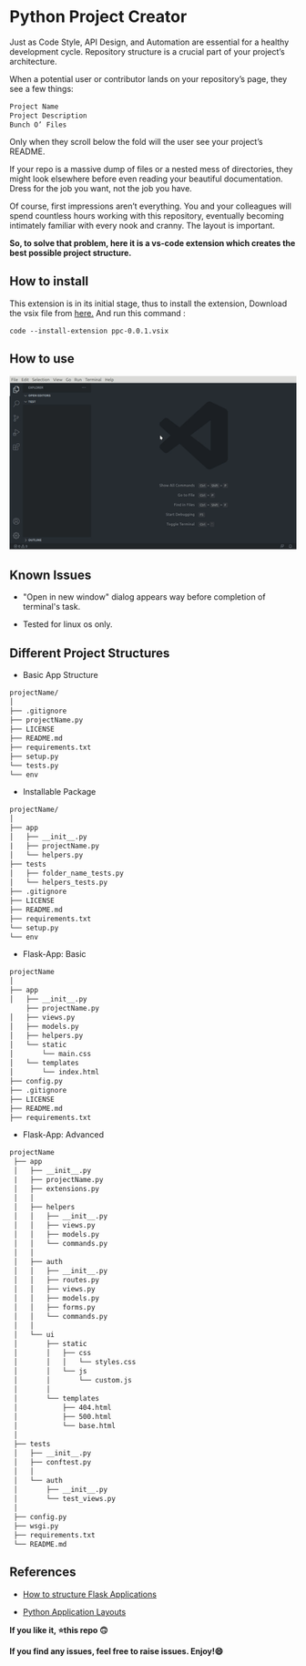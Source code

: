 # Python Project Creator

Just as Code Style, API Design, and Automation are essential for a healthy development cycle. Repository structure is a crucial part of your project’s architecture.

When a potential user or contributor lands on your repository’s page, they see a few things:

    Project Name
    Project Description
    Bunch O’ Files

Only when they scroll below the fold will the user see your project’s README.

If your repo is a massive dump of files or a nested mess of directories, they might look elsewhere before even reading your beautiful documentation. Dress for the job you want, not the job you have.

Of course, first impressions aren’t everything. You and your colleagues will spend countless hours working with this repository, eventually becoming intimately familiar with every nook and cranny. The layout is important.

**So, to solve that problem, here it is a vs-code extension which creates the best possible project structure.**

## How to install

This extension is in its initial stage, thus to install the extension, Download the vsix file from [here.](https://github.com/iamAbhishekkumar/PPC/releases/download/v0.0.1/ppc-0.0.1.vsix) And run this command :

    code --install-extension ppc-0.0.1.vsix

## How to use

![Demo](assets/demo.gif)

## Known Issues

* "Open in new window" dialog appears way before completion of terminal's task.

* Tested for linux os only.

## Different Project Structures

* Basic App Structure

```
projectName/
│
├── .gitignore
├── projectName.py
├── LICENSE
├── README.md
├── requirements.txt
├── setup.py
└── tests.py
└── env
``` 


* Installable Package

```
projectName/
│
├── app
│   ├── __init__.py
|   ├── projectName.py
│   └── helpers.py
├── tests
│   ├── folder_name_tests.py
│   └── helpers_tests.py
├── .gitignore
├── LICENSE
├── README.md
├── requirements.txt
└── setup.py
└── env
``` 

* Flask-App: Basic

```
projectName
│
├── app
│   ├── __init__.py
    ├── projectName.py
│   ├── views.py
│   ├── models.py
│   ├── helpers.py
│   └── static
│       └── main.css
│   └── templates
│       └── index.html
├── config.py
├── .gitignore
├── LICENSE
├── README.md
├── requirements.txt
``` 

* Flask-App: Advanced

```
projectName
 ├── app
 │   ├── __init__.py
 |   ├── projectName.py
 │   ├── extensions.py
 │   │
 │   ├── helpers
 │   │   ├── __init__.py
 │   │   ├── views.py
 │   │   ├── models.py
 │   │   └── commands.py
 │   │
 │   ├── auth
 │   │   ├── __init__.py
 │   │   ├── routes.py
 │   │   ├── views.py
 │   │   ├── models.py
 │   │   ├── forms.py
 │   │   └── commands.py
 │   │
 │   └── ui
 │       ├── static
 │       │   ├── css
 │       │   │   └── styles.css
 │       │   └── js
 │       │       └── custom.js
 │       │
 │       └── templates
 │           ├── 404.html
 │           ├── 500.html
 │           └── base.html
 │
 ├── tests
 │   ├── __init__.py
 │   ├── conftest.py
 │   │   
 │   └── auth
 │       ├── __init__.py
 │       └── test_views.py
 │
 ├── config.py
 ├── wsgi.py
 ├── requirements.txt
 └── README.md 
``` 

## References

* [How to structure Flask Applications](https://laymanclass.com/how-to-structure-flask-application-for-larger-projects/)

* [Python Application Layouts](https://realpython.com/python-application-layouts/#django)

**If you like it, :star:this repo :upside_down_face:**

**If you find any issues, feel free to raise issues. Enjoy!:smile:**
